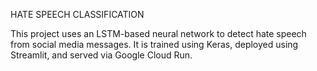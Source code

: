 HATE SPEECH CLASSIFICATION

This project uses an LSTM-based neural network to detect hate speech from social media messages. It is trained using Keras, deployed using Streamlit, and served via Google Cloud Run.
